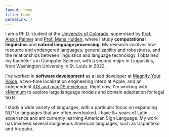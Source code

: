 ```yaml
---
layout: home
title: Home
permalink: /
---
```


I am a Ph.D. student at the [University of Colorado](https://www.colorado.edu), supervised by [Prof. Alexis Palmer](https://alexispalmer.github.io) and [Prof. Mans Hulden](https://verbs.colorado.edu/~mahu0110/), where I study **computational linguistics** and **natural language processing**. My research involves low-resource and endangered languages, generalizability and robustness, and the relationships between linguistics and language technology. I obtained my bachelor's in Computer Science, with a second major in Linguistics, from Washington University in St. Louis in 2022.

I've worked in **software development** as a lead developer at [Magnify Your Voice](https://magnifyyourvoice.com), a two-time localization engineering intern at Apple, and an independent [iOS and macOS developer](https://apps.apple.com/lt/developer/michael-ginn/id1416885467). Right now, I'm working with [xMentium](https://xmentium.com) to explore large language models and domain adaptation for legal texts.

I study a wide variety of languages, with a particular focus on expanding NLP to languages that are often overlooked. I have 8+ years of Latin experience and am currently learning American Sign Language. My work has involved several indigineous American languages, such as Uspanteko and Arapaho.